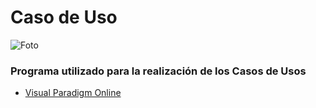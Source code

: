 # Caso de Uso


![Foto]()




###  Programa utilizado para la realización de los Casos de Usos
 - [Visual Paradigm Online](https://online.visual-paradigm.com/es/diagrams/solutions/free-use-case-diagram-tool/)  